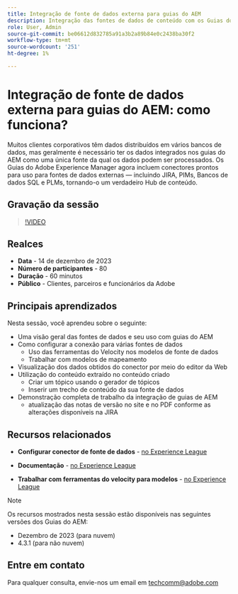 ```yaml
---
title: Integração de fonte de dados externa para guias do AEM
description: Integração das fontes de dados de conteúdo com os Guias do AEM.
role: User, Admin
source-git-commit: be06612d832785a91a3b2a89b84e0c2438ba30f2
workflow-type: tm+mt
source-wordcount: '251'
ht-degree: 1%

---
```


# Integração de fonte de dados externa para guias do AEM: como funciona?

Muitos clientes corporativos têm dados distribuídos em vários bancos de dados, mas geralmente é necessário ter os dados integrados nos guias do AEM como uma única fonte da qual os dados podem ser processados.
Os Guias do Adobe Experience Manager agora incluem conectores prontos para uso para fontes de dados externas — incluindo JIRA, PIMs, Bancos de dados SQL e PLMs, tornando-o um verdadeiro Hub de conteúdo.


## Gravação da sessão

>[!VIDEO](https://video.tv.adobe.com/v/3426542/datasources-aem-guides)

## Realces

- **Data** - 14 de dezembro de 2023
- **Número de participantes** - 80
- **Duração** - 60 minutos
- **Público** - Clientes, parceiros e funcionários da Adobe

## Principais aprendizados

Nesta sessão, você aprendeu sobre o seguinte:
- Uma visão geral das fontes de dados e seu uso com guias do AEM
- Como configurar a conexão para várias fontes de dados
   - Uso das ferramentas do Velocity nos modelos de fonte de dados
   - Trabalhar com modelos de mapeamento
- Visualização dos dados obtidos do conector por meio do editor da Web
- Utilização do conteúdo extraído no conteúdo criado
   - Criar um tópico usando o gerador de tópicos
   - Inserir um trecho de conteúdo da sua fonte de dados
- Demonstração completa de trabalho da integração de guias de AEM
   - atualização das notas de versão no site e no PDF conforme as alterações disponíveis na JIRA


## Recursos relacionados

- **Configurar conector de fonte de dados** - [no Experience League](https://experienceleague.adobe.com/docs/experience-manager-guides/using/install-guide/cs-ig/web-editor-configs-cs/conf-data-source-connector-tools.html?lang=en)

- **Documentação** - [no Experience League](https://experienceleague.adobe.com/docs/experience-manager-guides/using/user-guide/author-content/create-preview-topics/author-content-aem-guides/work-with-web-editor/web-editor-content-snippet.html)

- **Trabalhar com ferramentas do velocity para modelos** - [no Experience League](https://experienceleague.adobe.com/docs/experience-manager-guides/using/user-guide/author-content/create-preview-topics/author-content-aem-guides/work-with-web-editor/web-editor-content-snippet.html?lang=en#use-velocity-tools)



>[!NOTE]
>
> Os recursos mostrados nesta sessão estão disponíveis nas seguintes versões dos Guias do AEM:
> - Dezembro de 2023 (para nuvem)
> - 4.3.1 (para não nuvem)



## Entre em contato

Para qualquer consulta, envie-nos um email em <techcomm@adobe.com>
